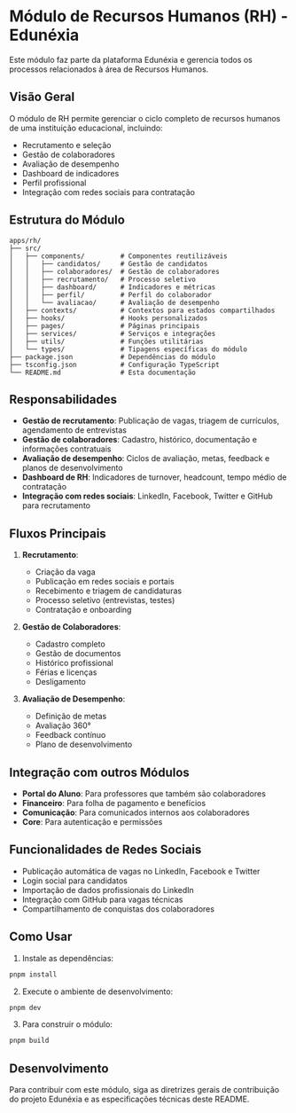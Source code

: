 # Módulo de Recursos Humanos (RH) - Edunéxia

Este módulo faz parte da plataforma Edunéxia e gerencia todos os processos relacionados à área de Recursos Humanos.

## Visão Geral

O módulo de RH permite gerenciar o ciclo completo de recursos humanos de uma instituição educacional, incluindo:

- Recrutamento e seleção
- Gestão de colaboradores
- Avaliação de desempenho
- Dashboard de indicadores
- Perfil profissional
- Integração com redes sociais para contratação

## Estrutura do Módulo

```
apps/rh/
├── src/
│   ├── components/         # Componentes reutilizáveis
│   │   ├── candidatos/     # Gestão de candidatos
│   │   ├── colaboradores/  # Gestão de colaboradores
│   │   ├── recrutamento/   # Processo seletivo
│   │   ├── dashboard/      # Indicadores e métricas
│   │   ├── perfil/         # Perfil do colaborador
│   │   └── avaliacao/      # Avaliação de desempenho
│   ├── contexts/           # Contextos para estados compartilhados
│   ├── hooks/              # Hooks personalizados
│   ├── pages/              # Páginas principais
│   ├── services/           # Serviços e integrações
│   ├── utils/              # Funções utilitárias
│   └── types/              # Tipagens específicas do módulo
├── package.json            # Dependências do módulo
├── tsconfig.json           # Configuração TypeScript
└── README.md               # Esta documentação
```

## Responsabilidades

- **Gestão de recrutamento**: Publicação de vagas, triagem de currículos, agendamento de entrevistas
- **Gestão de colaboradores**: Cadastro, histórico, documentação e informações contratuais
- **Avaliação de desempenho**: Ciclos de avaliação, metas, feedback e planos de desenvolvimento
- **Dashboard de RH**: Indicadores de turnover, headcount, tempo médio de contratação
- **Integração com redes sociais**: LinkedIn, Facebook, Twitter e GitHub para recrutamento

## Fluxos Principais

1. **Recrutamento**:
   - Criação da vaga
   - Publicação em redes sociais e portais
   - Recebimento e triagem de candidaturas
   - Processo seletivo (entrevistas, testes)
   - Contratação e onboarding

2. **Gestão de Colaboradores**:
   - Cadastro completo
   - Gestão de documentos
   - Histórico profissional
   - Férias e licenças
   - Desligamento

3. **Avaliação de Desempenho**:
   - Definição de metas
   - Avaliação 360°
   - Feedback contínuo
   - Plano de desenvolvimento

## Integração com outros Módulos

- **Portal do Aluno**: Para professores que também são colaboradores
- **Financeiro**: Para folha de pagamento e benefícios
- **Comunicação**: Para comunicados internos aos colaboradores
- **Core**: Para autenticação e permissões

## Funcionalidades de Redes Sociais

- Publicação automática de vagas no LinkedIn, Facebook e Twitter
- Login social para candidatos
- Importação de dados profissionais do LinkedIn
- Integração com GitHub para vagas técnicas
- Compartilhamento de conquistas dos colaboradores

## Como Usar

1. Instale as dependências:
```bash
pnpm install
```

2. Execute o ambiente de desenvolvimento:
```bash
pnpm dev
```

3. Para construir o módulo:
```bash
pnpm build
```

## Desenvolvimento

Para contribuir com este módulo, siga as diretrizes gerais de contribuição do projeto Edunéxia e as especificações técnicas deste README. 